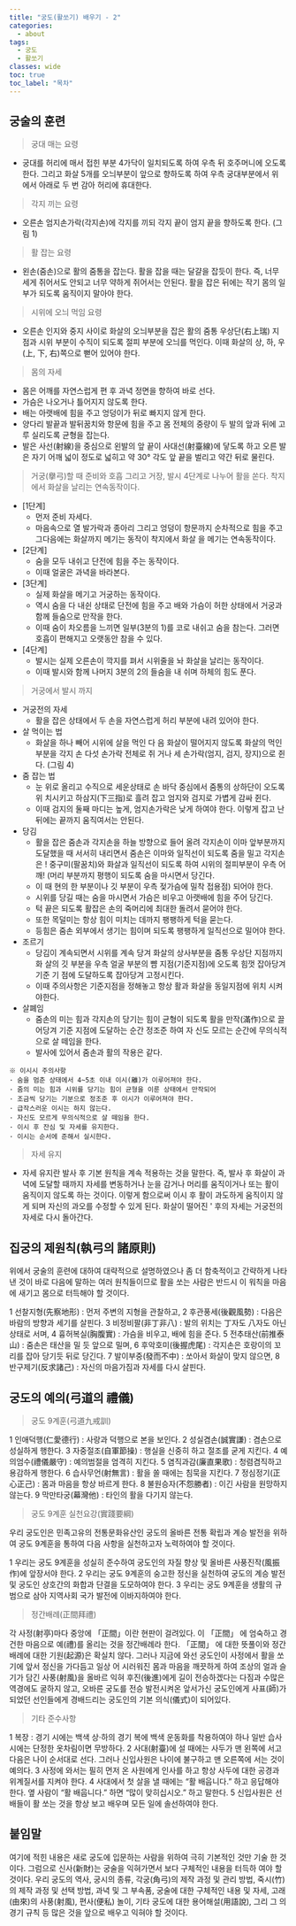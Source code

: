```yaml
---
title: "궁도(활쏘기) 배우기 - 2"
categories:
  - about
tags:
  - 궁도
  - 활쏘기
classes: wide
toc: true
toc_label: "목차"
---
```


## 궁술의 훈련 

>궁대 매는 요령 
- 궁대를 허리에 매서 접힌 부분 4가닥이 일치되도록 하여 우측 뒤 호주머니에 오도록 한다. 그리고 화살 5개를 오늬부분이 앞으로 향하도록 하여 우측 궁대부분에서 위 에서 아래로 두 번 감아 허리에 휴대한다.

>각지 끼는 요령
- 오른손 엄지손가락(각지손)에 각지를 끼되 각지 끝이 엄지 끝을 향하도록 한다. (그림 1)

>활 잡는 요령
- 왼손(줌손)으로 활의 줌통을 잡는다. 활을 잡을 때는 달걀을 잡듯이 한다. 즉, 너무 세게 쥐어서도 안되고 너무 약하게 쥐어서는 안된다. 활을 잡은 뒤에는 작기 몸의 일부가 되도록 움직이지 말아야 한다.

>시위에 오늬 먹임 요령
- 오른손 인지와 중지 사이로 화살의 오늬부분을 잡은 활의 줌통 우상단(右上瑞) 지 점과 시위 부분이 수직이 되도록 절피 부분에 오늬를 먹인다. 이때 화살의 상, 하, 우 (上, 下, 右)쪽으로 뻗어 있어야 한다.

>몸의 자세 
- 몸은 어깨를 자연스럽게 편 후 과녁 정면을 향하여 바로 선다. 
- 가슴은 나오거나 틀어지지 않도록 한다. 
- 배는 아랫배에 힘을 주고 엉덩이가 뒤로 빠지지 않게 한다. 
- 양다리 발끝과 발뒤꿈치와 항문에 힘을 주고 몸 전체의 중량이 두 발의 앞과 뒤에
고루 실리도록 균형을 잡는다.
- 발은 사선(射線)을 중심으로 왼발의 앞 끝이 사대선(射臺線)에 닿도록 하고 오른 발은 자기 어깨 넓이 정도로 넓히고 약 30° 각도 앞 끝을 벌리고 약간 뒤로 물린다.

>거궁(擧弓)할 때 준비와 호흡 그리고 거장, 발시 4단계로 나누어 활을 쏜다. 착지에서 화살을 날리는 연속동작이다.
- [1단계] 
  - 먼저 준비 자세다. 
  - 마음속으로 열 발가락과 종아리 그리고 엉덩이 항문까지 순차적으로 힘을 주고 그다음에는 화살까지 메기는 동작이 착지에서 화살 을 메기는 연속동작이다.
- [2단계] 
  - 숨을 모두 내쉬고 단전에 힘을 주는 동작이다. 
  - 이때 얼굴은 과녁을 바라본다.
- [3단계] 
  - 실제 화살을 메기고 거궁하는 동작이다. 
  - 역시 숨을 다 내쉰 상태로 단전에 힘을 주고 배와 가슴이 허한 상태에서 거궁과 함께 들숨으로 만작을 한다.
  - 이때 숨이 차오름을 느끼면 일부(3분의 1)를 코로 내쉬고 숨을 참는다. 그러면 호흡이 편해지고 오랫동안 참을 수 있다.
- [4단계] 
  - 발시는 실제 오른손이 깍지를 펴서 시위줄을 놔 화살을 날리는 동작이다. 
  - 이때 발시와 함께 나머지 3분의 2의 들숨을 내 쉬며 하체의 힘도 푼다.

>거궁에서 발시 까지
- 거궁전의 자세
  - 활을 잡은 상태에서 두 손을 자연스럽게 허리 부분에 내려 있어야 한다.
- 살 먹이는 법
  - 화살을 하나 빼어 시위에 살을 먹인 다 음 화살이 떨어지지 않도록 화살의 먹인 부분을 각지 손 다섯 손가락 전체로 쥐 거나 세 손가락(엄지, 검지, 장지)으로 쥔다. (그림 4)
- 줌 잡는 법
  - 눈 위로 올리고 수직으로 세운상태로 손 바닥 중심에서 줌통의 상하단이 오도록 위 치시키고 하삼지(下三指)로 흘려 잡고 엄지와 검지로 가볍게 감싸 쥔다. 
  - 이때 검지의 둘째 마디는 높게, 엄지손가락은 낮게 하여야 한다. 이렇게 잡고 난 뒤에는 끝까지 움직여서는 안된다.
- 당김 
  - 활을 잡은 줌손과 각지손을 하늘 방향으로 들어 올려 각지손이 이마 앞부분까지 도달했을 때 서서히 내리면서 줌손은 이마와 일직선이 되도록 줌을 밀고 각지손은 ! 중구미(팔꿈치)와 화살과 일직선이 되도록 하여 시위의 절피부분이 우측 어깨! (머리 부분까지 평행이 되도록 숨을 마시면서 당긴다. 
  - 이 때 현의 한 부분이나 깃 부분이 우측 젖가슴에 밀착 접용점) 되어야 한다.
  - 시위를 당길 때는 숨을 마시면서 가슴은 비우고 아랫배에 힘을 주어 당긴다. 
  - 턱 끝은 되도록 활잡은 손의 죽머리에 최대한 돌려서 묻어야 한다. 
  - 또한 목덜미는 항상 힘이 미치는 데까지 팽팽하게 턱을 묻는다. 
  - 등힘은 줌손 외부에서 생기는 힘이며 되도록 팽팽하게 일직선으로 밀어야 한다.
- 조르기
  - 당김이 계속되면서 시위를 계속 당겨 화살의 상사부분을 줌통 우상단 지점까지 화 살의 깃 부분을 우측 얼굴 부분의 뺨 지점(기준지점)에 오도록 힘껏 잡아당겨 기준 기 점에 도달하도록 잡아당겨 고정시킨다. 
  - 이때 주의사항은 기준지점을 정해놓고 항상 활과 화살을 동일지점에 위치 시켜야한다.
- 살폐임
  - 줌손의 미는 힘과 각지손의 당기는 힘이 균형이 되도록 활을 만작(滿作)으로 끌어당겨 기준 지점에 도달하는 순간 정조준 하여 자 신도 모르는 순간에 무의식적으로 살 떼임을 한다.
  - 발사에 있어서 줌손과 활의 작용은 같다.

```
※ 이시시 주의사항 
· 숨을 멈춘 상태에서 4~5초 이내 이시(離)가 이루어져야 한다. 
· 줌의 미는 힘과 시위를 당기는 힘이 균형을 이룬 상태에서 만작되어
· 조금씩 당기는 기분으로 정조준 후 이시가 이루어져야 한다. 
· 급작스러운 이시는 하지 않는다. 
· 자신도 모르게 무의식적으로 살 떼임을 한다. 
· 이시 후 잔심 및 자세를 유지한다. 
· 이시는 순서에 준해서 실시한다.
```

>자세 유지 
- 자세 유지란 발사 후 기본 원칙을 계속 적용하는 것을 말한다. 즉, 발사 후 화살이 과녁에 도달할 때까지 자세를 변동하거나 눈을 감거나 머리를 움직이거나 또는 활이 움직이지 않도록 하는 것이다. 이렇게 함으로써 이시 후 활이 과도하게 움직이지 않게 되며 자신의 과오를 수정할 수 있게 된다. 화살이 떨어진 ' 후의 자세는 거궁전의 자세로 다시 돌아간다.

## 집궁의 제원칙(執弓의 諸原則)
위에서 궁술의 훈련에 대하여 대략적으로 설명하였으나 좀 더 함축적이고 간략하게 나타낸 것이 바로 다음에 말하는 여러 원칙들이므로 활을 쏘는 사람은 반드시 이 워칙을 마음에 새기고 몸으로 터득해야 할 것이다.

1 선찰지형(先察地形) : 먼저 주변의 지형을 관찰하고, 
2 후관풍세(後觀風勢) : 다음은 바람의 방향과 세기를 살핀다. 
3 비정비팔(非丁非八) : 발의 위치는 丁자도 八자도 아닌 상태로 서며, 
4 흉허복실(胸腹實) : 가슴을 비우고, 배에 힘을 준다. 
5 전추태산(前推泰山) : 줌손은 태산을 밀 듯 앞으로 밀며, 
6 후악호미(後握虎尾) : 각지손은 호랑이의 꼬리를 잡아 당기듯 뒤로 당긴다. 
7 발이부중(發而不中) : 쏘아서 화살이 맞지 않으면, 
8 반구제기(反求諸己) : 자신의 마음가짐과 자세를 다시 살핀다.

## 궁도의 예의(弓道의 禮儀)
>궁도 9계훈(弓道九戒訓)

1 인애덕행(仁愛德行) : 사랑과 덕행으로 본을 보인다. 
2 성실겸손(誠實謙) : 겸손으로 성실하게 행한다. 
3 자중절조(自軍節操) : 행실을 신중히 하고 절조를 굳게 지킨다.
4 예의엄수(禮儀嚴守) : 예의범절을 엄격히 지킨다. 
5 염직과감(廉直果歌) : 청렴겸직하고 용감하게 행한다. 
6 습사무언(射無言) : 활을 쏠 때에는 침묵을 지킨다. 
7 정심정기(正心正己) : 몸과 마음을 항상 바르게 한다. 
8 불원승자(不怨勝者) : 이긴 사람을 원망하지 않는다. 
9 막만타궁(幕灣他) : 타인의 활을 다기지 않는다.

> 궁도 9계훈 실천요강(實踐要綱)

우리 궁도인은 민족고유의 전통문화유산인 궁도의 올바른 전통 확립과 계승 발전을 위하여 궁도 9계훈을 통하여 다음 사항을 실천하고자 노력하여야 할 것이다. 

1 우리는 궁도 9계훈을 성실히 준수하여 궁도인의 자질 향상 및 올바른 사풍진작(風振作)에 앞장서야 한다. 
2 우리는 궁도 9계훈의 숭고한 정신을 실천하여 궁도의 계승 발전 및 궁도인 상호간의 화합과 단결을 도모하여야 한다. 
3 우리는 궁도 9계훈을 생활의 규범으로 삼아 지역사회 국가 발전에 이바지하여야 한다.

> 정간배례(正間拜禮) 

각 사정(射亭)마다 중앙에 「正間」이란 현판이 걸려있다. 이 「正間」 에 엄숙하고 경건한 마음으로 예(禮)를 올리는 것을 정간배례라 한다. 
「正間」 에 대한 뜻풀이와 정간배례에 대한 기원(起源)은 확실치 않다. 그러나 지금에 와선 궁도인이 사정에서 활을 쏘기에 앞서 정신을 가다듬고 일상 어 시러워진 몸과 마음을 깨끗하게 하여 조상의 얼과 슬기가 담긴 사풍(射風)을 올바르 익혀 후진(後進)에게 길이 전승하겠다는 다짐과 수많은 역경에도 굴하지 않고, 오바른 궁도를 전승 발전시켜온 앞서가신 궁도인에게 사표(師)가 되었던 선인들에게 경배드리는 궁도인의 기본 의식(儀式)이 되어있다.

> 기타 준수사항 

1 복장 : 경기 시에는 백색 상·하의 경기 복에 백색 운동화를 착용하여야 하나 일반 습사시에는 단정한 옷차림이면 무방하다. 
2 사대(射臺)에 설 때에는 사두가 맨 왼쪽에 서고 다음은 나이 순서대로 선다. 그러나 신입사원은 나이에 불구하고 맨 오른쪽에 서는 것이 예의다. 
3 사정에 와서는 필히 먼저 온 사원에게 인사를 하고 항상 사두에 대한 공경과 위계질서를 지켜야 한다. 
4 사대에서 첫 살을 낼 때에는 “활 배웁니다.” 하고 응답해야 한다. 옆 사람이 “활 배웁니다.” 하면 “많이 맞히십시오.” 하고 말한다. 
5 신입사원은 선배들이 활 쏘는 것을 항상 보고 배우며 모든 일에 솔선하여야 한다.

## 붙임말
여기에 적힌 내용은 새로 궁도에 입문하는 사람을 위하여 극히 기본적인 것만 기술 한 것이다. 그럼으로 신사(新財)는 궁술을 익혀가면서 보다 구체적인 내용을 터득하 여야 할 것이다. 우리 궁도의 역사, 궁시의 종류, 각궁(角弓)의 제작 과정 및 관리 방법, 죽시(竹)의 제작 과정 및 선택 방법, 과녁 및 그 부속품, 궁술에 대한 구체적인 내용 및 자세, 고래 (由來)의 사풍(射風), 편사(便私) 놀이, 기타 궁도에 대한 용어해설(用語說), 그리 그 의 경기 규칙 등 많은 것을 앞으로 배우고 익혀야 할 것이다.
